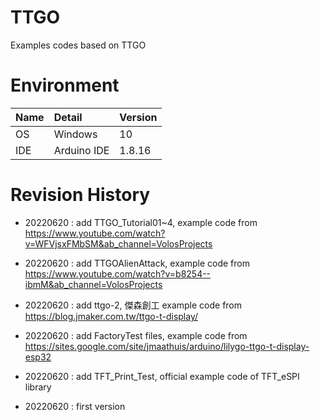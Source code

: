 # TTGO
Examples codes based on TTGO

# Environment
| Name               | Detail        | Version |
| :----------------- | :------------ | :------ |
| OS                 | Windows       | 10      |
| IDE                | Arduino IDE   | 1.8.16  |

# Revision History
- 20220620 : add TTGO_Tutorial01~4, example code from https://www.youtube.com/watch?v=WFVjsxFMbSM&ab_channel=VolosProjects

- 20220620 : add TTGOAlienAttack, example code from https://www.youtube.com/watch?v=b8254--ibmM&ab_channel=VolosProjects

- 20220620 : add ttgo-2, 傑森創工 example code from https://blog.jmaker.com.tw/ttgo-t-display/

- 20220620 : add FactoryTest files, example code from https://sites.google.com/site/jmaathuis/arduino/lilygo-ttgo-t-display-esp32

- 20220620 : add TFT_Print_Test, official example code of TFT_eSPI library 

- 20220620 : first version



